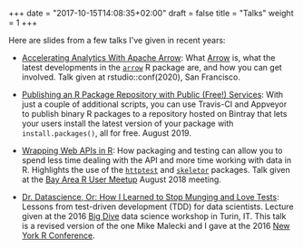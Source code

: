 +++
date = "2017-10-15T14:08:35+02:00"
draft = false
title = "Talks"
weight = 1
+++

Here are slides from a few talks I've given in recent years:

-   [Accelerating Analytics With Apache Arrow](/talks/rstudio-conf-2020/):
What [Arrow](https://arrow.apache.org) is,
what the latest developments in the [`arrow`](https://arrow.apache.org/docs/r) R package are,
and how you can get involved. Talk given at rstudio::conf(2020), San Francisco.

-   [Publishing an R Package Repository with Public (Free!) Services](/talks/r-pkg-repo/):
With just a couple of additional scripts, you can use Travis-CI and Appveyor to publish binary R packages to a repository hosted on Bintray that lets your users install the latest version of your package with `install.packages()`, all for free. August 2019.

-   [Wrapping Web APIs in R](/talks/api-in-r/): How packaging and testing can allow you to spend less time dealing with the API and more time working with data in R. Highlights the use of the [`httptest`](/r/httptest/) and [`skeletor`](/r/skeletor/) packages. Talk given at the [Bay Area R User Meetup](https://www.meetup.com/R-Users/events/252169561) August 2018 meeting.

-   [Dr. Datascience, Or: How I Learned to Stop Munging and Love Tests](/talks/testing/):
Lessons from test-driven development (TDD) for data scientists. Lecture given at the 2016 [Big Dive](http://bigdive.eu/) data science workshop in Turin, IT. This talk is a revised version of the one Mike Malecki and I gave at the 2016 [New York R Conference](https://rstats.nyc/2016/).
